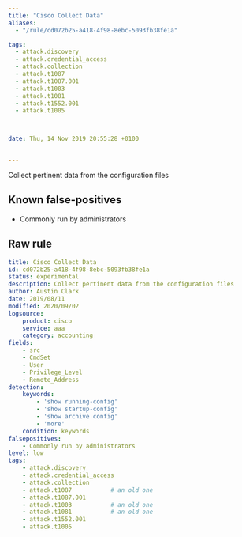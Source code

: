 ```yaml
---
title: "Cisco Collect Data"
aliases:
  - "/rule/cd072b25-a418-4f98-8ebc-5093fb38fe1a"

tags:
  - attack.discovery
  - attack.credential_access
  - attack.collection
  - attack.t1087
  - attack.t1087.001
  - attack.t1003
  - attack.t1081
  - attack.t1552.001
  - attack.t1005



date: Thu, 14 Nov 2019 20:55:28 +0100


---
```


Collect pertinent data from the configuration files

<!--more-->


## Known false-positives

* Commonly run by administrators




## Raw rule
```yaml
title: Cisco Collect Data
id: cd072b25-a418-4f98-8ebc-5093fb38fe1a
status: experimental
description: Collect pertinent data from the configuration files
author: Austin Clark
date: 2019/08/11
modified: 2020/09/02
logsource:
    product: cisco
    service: aaa
    category: accounting
fields:
    - src
    - CmdSet
    - User
    - Privilege_Level
    - Remote_Address
detection:
    keywords:
        - 'show running-config'
        - 'show startup-config'
        - 'show archive config'
        - 'more'
    condition: keywords
falsepositives:
    - Commonly run by administrators
level: low
tags:
    - attack.discovery
    - attack.credential_access
    - attack.collection
    - attack.t1087           # an old one
    - attack.t1087.001
    - attack.t1003           # an old one
    - attack.t1081           # an old one
    - attack.t1552.001
    - attack.t1005
```
